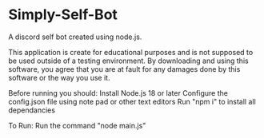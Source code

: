 # Simply-Self-Bot
A discord self bot created using node.js.


This application is create for educational purposes and is not supposed to be used outside of a testing environment.
By downloading and using this software, you agree that you are at fault for any damages done by this software or the way you use it.

Before running you should:
Install Node.js 18 or later
Configure the config.json file using note pad or other text editors
Run "npm i" to install all dependancies

To Run:
Run the command "node main.js"
